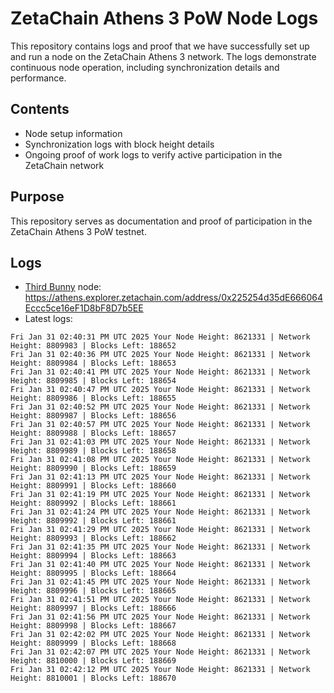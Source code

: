 # ZetaChain Athens 3 PoW Node Logs
This repository contains logs and proof that we have successfully set up and run a node on the ZetaChain Athens 3 network. The logs demonstrate continuous node operation, including synchronization details and performance.

## Contents
- Node setup information
- Synchronization logs with block height details
- Ongoing proof of work logs to verify active participation in the ZetaChain network

## Purpose
This repository serves as documentation and proof of participation in the ZetaChain Athens 3 PoW testnet.

## Logs

- [Third Bunny](https://thirdbunny.xyz/) node: https://athens.explorer.zetachain.com/address/0x225254d35dE666064Eccc5ce16eF1D8bF8D7b5EE
- Latest logs:
```
Fri Jan 31 02:40:31 PM UTC 2025 Your Node Height: 8621331 | Network Height: 8809983 | Blocks Left: 188652
Fri Jan 31 02:40:36 PM UTC 2025 Your Node Height: 8621331 | Network Height: 8809984 | Blocks Left: 188653
Fri Jan 31 02:40:41 PM UTC 2025 Your Node Height: 8621331 | Network Height: 8809985 | Blocks Left: 188654
Fri Jan 31 02:40:47 PM UTC 2025 Your Node Height: 8621331 | Network Height: 8809986 | Blocks Left: 188655
Fri Jan 31 02:40:52 PM UTC 2025 Your Node Height: 8621331 | Network Height: 8809987 | Blocks Left: 188656
Fri Jan 31 02:40:57 PM UTC 2025 Your Node Height: 8621331 | Network Height: 8809988 | Blocks Left: 188657
Fri Jan 31 02:41:03 PM UTC 2025 Your Node Height: 8621331 | Network Height: 8809989 | Blocks Left: 188658
Fri Jan 31 02:41:08 PM UTC 2025 Your Node Height: 8621331 | Network Height: 8809990 | Blocks Left: 188659
Fri Jan 31 02:41:13 PM UTC 2025 Your Node Height: 8621331 | Network Height: 8809991 | Blocks Left: 188660
Fri Jan 31 02:41:19 PM UTC 2025 Your Node Height: 8621331 | Network Height: 8809992 | Blocks Left: 188661
Fri Jan 31 02:41:24 PM UTC 2025 Your Node Height: 8621331 | Network Height: 8809992 | Blocks Left: 188661
Fri Jan 31 02:41:29 PM UTC 2025 Your Node Height: 8621331 | Network Height: 8809993 | Blocks Left: 188662
Fri Jan 31 02:41:35 PM UTC 2025 Your Node Height: 8621331 | Network Height: 8809994 | Blocks Left: 188663
Fri Jan 31 02:41:40 PM UTC 2025 Your Node Height: 8621331 | Network Height: 8809995 | Blocks Left: 188664
Fri Jan 31 02:41:45 PM UTC 2025 Your Node Height: 8621331 | Network Height: 8809996 | Blocks Left: 188665
Fri Jan 31 02:41:51 PM UTC 2025 Your Node Height: 8621331 | Network Height: 8809997 | Blocks Left: 188666
Fri Jan 31 02:41:56 PM UTC 2025 Your Node Height: 8621331 | Network Height: 8809998 | Blocks Left: 188667
Fri Jan 31 02:42:02 PM UTC 2025 Your Node Height: 8621331 | Network Height: 8809999 | Blocks Left: 188668
Fri Jan 31 02:42:07 PM UTC 2025 Your Node Height: 8621331 | Network Height: 8810000 | Blocks Left: 188669
Fri Jan 31 02:42:12 PM UTC 2025 Your Node Height: 8621331 | Network Height: 8810001 | Blocks Left: 188670
```
